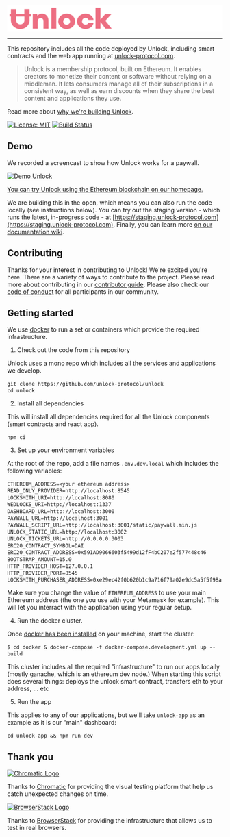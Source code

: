 ![Unlock](https://raw.githubusercontent.com/unlock-protocol/unlock/master/unlock-app/src/static/images/unlock-word-mark.png)

---

This repository includes all the code deployed by Unlock, including smart contracts and the web app running at [unlock-protocol.com](https://unlock-protocol.com).

> Unlock is a membership protocol, built on Ethereum. It enables creators to monetize their content or software without relying on a middleman. It lets consumers manage all of their subscriptions in a consistent way, as well as earn discounts when they share the best content and applications they use.

Read more about [why we're building Unlock](https://medium.com/unlock-protocol/its-time-to-unlock-the-web-b98e9b94add1).

[![License: MIT](https://img.shields.io/badge/License-MIT-yellow.svg)](https://opensource.org/licenses/MIT) [![Build Status](https://circleci.com/gh/unlock-protocol/unlock.svg?style=svg)](https://circleci.com/gh/unlock-protocol/unlock)

## Demo

We recorded a screencast to show how Unlock works for a paywall.

[![Demo Unlock](https://img.youtube.com/vi/B1OVnU2Rw8A/0.jpg)](https://www.youtube.com/watch?v=B1OVnU2Rw8A)

[You can try Unlock using the Ethereum blockchain on our homepage.](https://unlock-protocol.com/)

We are building this in the open, which means you can also run the code locally (see instructions below).
You can try out the staging version - which runs the latest, in-progress code - at [https://staging.unlock-protocol.com](https://staging.unlock-protocol.com).
Finally, you can learn more [on our documentation wiki](https://github.com/unlock-protocol/unlock/wiki).

## Contributing

Thanks for your interest in contributing to Unlock! We're excited you're here. There are a variety of ways to contribute to the project.
Please read more about contributing in our [contributor guide](https://github.com/unlock-protocol/unlock/blob/master/CONTRIBUTING.md). Please also check our [code of conduct](https://github.com/unlock-protocol/unlock/blob/master/CODE_OF_CONDUCT.md) for all participants in our community.

## Getting started

We use [docker](https://docker.com/) to run a set or containers which provide the required infrastructure.

1. Check out the code from this repository

Unlock uses a mono repo which includes all the services and applications we develop.

```
git clone https://github.com/unlock-protocol/unlock
cd unlock
```

2. Install all dependencies

This will install all dependencies required for all the Unlock components (smart contracts and react app).

```
npm ci
```

3. Set up your environment variables

At the root of the repo, add a file names `.env.dev.local` which includes the following variables:

```
ETHEREUM_ADDRESS=<your ethereum address>
READ_ONLY_PROVIDER=http://localhost:8545
LOCKSMITH_URI=http://localhost:8080
WEDLOCKS_URI=http://localhost:1337
DASHBOARD_URL=http://localhost:3000
PAYWALL_URL=http://localhost:3001
PAYWALL_SCRIPT_URL=http://localhost:3001/static/paywall.min.js
UNLOCK_STATIC_URL=http://localhost:3002
UNLOCK_TICKETS_URL=http://0.0.0.0:3003
ERC20_CONTRACT_SYMBOL=DAI
ERC20_CONTRACT_ADDRESS=0x591AD9066603f5499d12fF4bC207e2f577448c46
BOOTSTRAP_AMOUNT=15.0
HTTP_PROVIDER_HOST=127.0.0.1
HTTP_PROVIDER_PORT=8545
LOCKSMITH_PURCHASER_ADDRESS=0xe29ec42f0b620b1c9a716f79a02e9dc5a5f5f98a
```

Make sure you change the value of `ETHEREUM_ADDRESS` to use your main Ethereum address (the one you use with your Metamask for example).
This will let you interract with the application using your regular setup.

4. Run the docker cluster.

Once [docker has been installed](https://docs.docker.com/install/) on your machine, start the cluster:

```
$ cd docker & docker-compose -f docker-compose.development.yml up --build
```

This cluster includes all the required "infrastructure" to run our apps locally (mostly ganache, which is an ethereum dev node.)
When starting this script does several things: deploys the unlock smart contract, transfers eth to your address, ... etc

5. Run the app

This applies to any of our applications, but we'll take `unlock-app` as an example as it is our "main" dashboard:

```
cd unlock-app && npm run dev
```

## Thank you

[<img src="https://cdn-images-1.medium.com/letterbox/147/36/50/50/1*oHHjTjInDOBxIuYHDY2gFA.png?source=logoAvatar-d7276495b101---37816ec27d7a" alt="Chromatic Logo" width="120"/>](https://www.chromaticqa.com/)

Thanks to [Chromatic](https://www.chromaticqa.com/) for providing the visual testing platform that help us catch unexpected changes on time.

[<img src="https://user-images.githubusercontent.com/624104/52508260-d0daa180-2ba8-11e9-970c-3ef9596f6b4e.png" alt="BrowserStack Logo" width="120">](https://www.browserstack.com/)

Thanks to [BrowserStack](https://www.browserstack.com/) for providing the infrastructure that allows us to test in real browsers.
